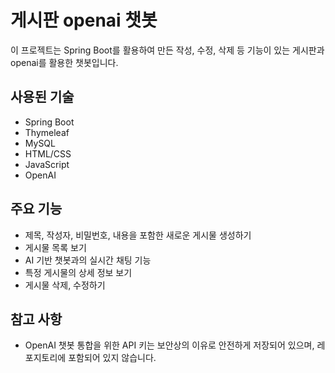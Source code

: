 # 게시판 openai 챗봇

이 프로젝트는 Spring Boot를 활용하여 만든 작성, 수정, 삭제 등 기능이 있는 게시판과 openai를 활용한 챗봇입니다.

## 사용된 기술

- Spring Boot
- Thymeleaf
- MySQL
- HTML/CSS
- JavaScript
- OpenAI

## 주요 기능
- 제목, 작성자, 비밀번호, 내용을 포함한 새로운 게시물 생성하기
- 게시물 목록 보기
- AI 기반 챗봇과의 실시간 채팅 기능
- 특정 게시물의 상세 정보 보기
- 게시물 삭제, 수정하기

## 참고 사항

- OpenAI 챗봇 통합을 위한 API 키는 보안상의 이유로 안전하게 저장되어 있으며, 레포지토리에 포함되어 있지 않습니다.
